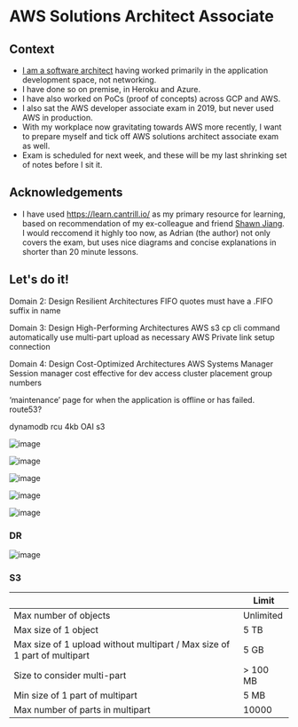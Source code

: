 # AWS Solutions Architect Associate

## Context
- [I am a software architect](https://www.linkedin.com/in/aamirmulla/) having worked primarily in the application development space, not networking. 
- I have done so on premise, in Heroku and Azure. 
- I have also worked on PoCs (proof of concepts) across GCP and AWS.
- I also sat the AWS developer associate exam in 2019, but never used AWS in production.
- With my workplace now gravitating towards AWS more recently, I want to prepare myself and tick off AWS solutions architect associate exam as well.
- Exam is scheduled for next week, and these will be my last shrinking set of notes before I sit it.

## Acknowledgements
- I have used https://learn.cantrill.io/ as my primary resource for learning, based on recommendation of my ex-colleague and friend [Shawn Jiang](https://www.linkedin.com/in/shawnjiang/). I would reccomend it highly too now, as Adrian (the author) not only covers the exam, but uses nice diagrams and concise explanations in shorter than 20 minute lessons.

## Let's do it!

Domain 2: Design Resilient Architectures
FIFO quotes must have a .FIFO suffix in name

Domain 3: Design High-Performing Architectures
AWS s3 cp cli command automatically use multi-part upload as necessary
AWS Private link setup connection

Domain 4: Design Cost-Optimized Architectures
AWS Systems Manager Session manager cost effective for dev access
cluster placement group numbers

‘maintenance’ page for when the application is offline or has failed. route53?

dynamodb rcu 4kb
OAI s3



![image](https://user-images.githubusercontent.com/50348897/228983838-90b86432-ff8e-48de-9f64-7597bdec332c.png)

![image](https://user-images.githubusercontent.com/50348897/228986535-0cfffb29-2315-41e1-af49-4c2f6650f14a.png)

![image](https://user-images.githubusercontent.com/50348897/228990114-e675ecfe-1ec8-4b2f-be71-43dc1fc14c71.png)

![image](https://user-images.githubusercontent.com/50348897/228992213-10c461d6-4732-46c2-b840-893fec26068b.png)

![image](https://user-images.githubusercontent.com/50348897/229266311-65644fbe-cd81-43d7-9280-cc62dfc538e4.png)

### DR

![image](https://user-images.githubusercontent.com/50348897/229266830-4ec26a8c-3ae9-4fd0-a0de-c8fe6a425809.png)

### S3

|  | Limit |
|-------|-------|
| Max number of objects | Unlimited |
| Max size of 1 object | 5 TB |
| Max size of 1 upload without multipart / Max size of 1 part of multipart  | 5 GB |
| Size to consider multi-part | > 100 MB |
| Min size of 1 part of multipart | 5 MB |
| Max number of parts in multipart | 10000 |


